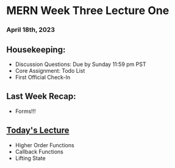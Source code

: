 # MERN Week Three Lecture One
### April 18th, 2023

## Housekeeping:
- Discussion Questions: Due by Sunday 11:59 pm PST
- Core Assignment: Todo List
- First Official Check-In

## Last Week Recap:
- Forms!!!

## <u> Today's Lecture </u>
- Higher Order Functions
- Callback Functions
- Lifting State
